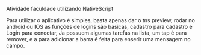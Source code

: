 
Atividade faculdade utilizando NativeScript

Para utilizar o aplicativo é simples,  basta apenas dar o tns preview, rodar no android ou IOS
as funções de logins são basicas, cadastro para cadastro e Login para conectar,
Ja possuem algumas tarefas na lista, um tap é para remover, e a para adicionar a barra é feita para enserir uma mensagem no campo.
